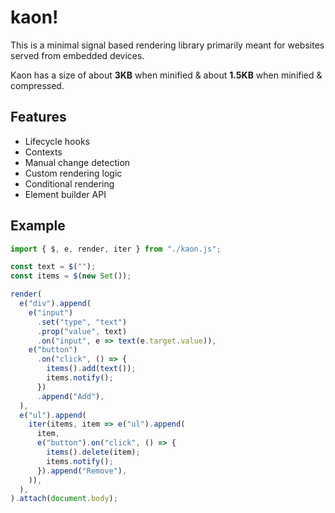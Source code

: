 # kaon!
This is a minimal signal based rendering library primarily meant for websites served from embedded devices.

Kaon has a size of about **3KB** when minified & about **1.5KB** when minified & compressed.

## Features
+ Lifecycle hooks
+ Contexts
+ Manual change detection
+ Custom rendering logic
+ Conditional rendering
+ Element builder API

## Example
```js
import { $, e, render, iter } from "./kaon.js";

const text = $("");
const items = $(new Set());

render(
  e("div").append(
    e("input")
      .set("type", "text")
      .prop("value", text)
      .on("input", e => text(e.target.value)),
    e("button")
      .on("click", () => {
        items().add(text());
        items.notify();
      })
      .append("Add"),
  ),
  e("ul").append(
    iter(items, item => e("ul").append(
      item,
      e("button").on("click", () => {
        items().delete(item);
        items.notify();
      }).append("Remove"),
    )),
  ),
).attach(document.body);
```
